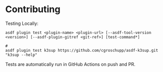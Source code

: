 # Contributing

Testing Locally:

```shell
asdf plugin test <plugin-name> <plugin-url> [--asdf-tool-version <version>] [--asdf-plugin-gitref <git-ref>] [test-command*]

#
asdf plugin test k3sup https://github.com/cgroschupp/asdf-k3sup.git "k3sup --help"
```

Tests are automatically run in GitHub Actions on push and PR.
